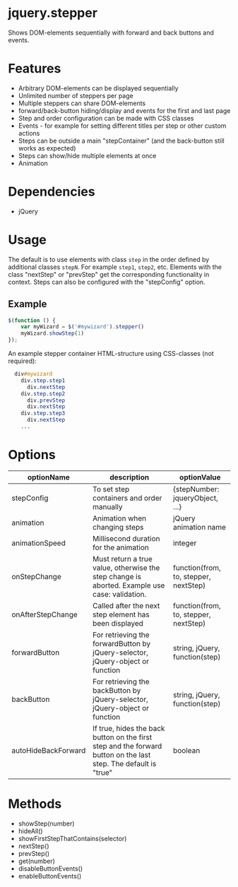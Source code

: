 # jquery.stepper
Shows DOM-elements sequentially with forward and back buttons and events.

# Features
- Arbitrary DOM-elements can be displayed sequentially
- Unlimited number of steppers per page
- Multiple steppers can share DOM-elements
- forward/back-button hiding/display and events for the first and last page
- Step and order configuration can be made with CSS classes
- Events - for example for setting different titles per step or other custom actions
- Steps can be outside a main "stepContainer" (and the back-button still works as expected)
- Steps can show/hide multiple elements at once
- Animation

# Dependencies
- jQuery

# Usage
The default is to use elements with class ``step`` in the order defined by additional classes ``stepN``. For example ``step1``, ``step2``, etc.
Elements with the class "nextStep" or "prevStep" get the corresponding functionality in context.
Steps can also be configured with the "stepConfig" option.

## Example
```javascript
$(function () {
	var myWizard = $('#mywizard').stepper()
	myWizard.showStep(1)
});
```

An example stepper container HTML-structure using CSS-classes (not required):

```css
  div#mywizard
    div.step.step1
      div.nextStep
    div.step.step2
      div.prevStep
      div.nextStep
    div.step.step3
      div.nextStep
    ...
```

# Options
|optionName|description|optionValue|
----|----|----
|stepConfig|To set step containers and order manually|{stepNumber: jqueryObject, ...}|
|animation|Animation when changing steps|jQuery animation name|
|animationSpeed|Millisecond duration for the animation|integer|
|onStepChange|Must return a true value, otherwise the step change is aborted. Example use case: validation.|function(from, to, stepper, nextStep)|
|onAfterStepChange|Called after the next step element has been displayed|function(from, to, stepper, nextStep)|
|forwardButton|For retrieving the forwardButton by jQuery-selector, jQuery-object or function|string, jQuery, function(step)|
|backButton|For retrieving the backButton by jQuery-selector, jQuery-object or function|string, jQuery, function(step)|
|autoHideBackForward|If true, hides the back button on the first step and the forward button on the last step. The default is "true"|boolean|

# Methods
- showStep(number)
- hideAll()
- showFirstStepThatContains(selector)
- nextStep()
- prevStep()
- get(number)
- disableButtonEvents()
- enableButtonEvents()
